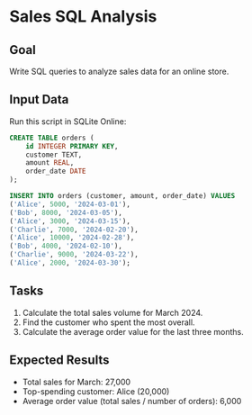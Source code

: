 # Sales SQL Analysis

## Goal
Write SQL queries to analyze sales data for an online store.

## Input Data
Run this script in SQLite Online:

```sql
CREATE TABLE orders (
    id INTEGER PRIMARY KEY,
    customer TEXT,
    amount REAL,
    order_date DATE
);

INSERT INTO orders (customer, amount, order_date) VALUES
('Alice', 5000, '2024-03-01'),
('Bob', 8000, '2024-03-05'),
('Alice', 3000, '2024-03-15'),
('Charlie', 7000, '2024-02-20'),
('Alice', 10000, '2024-02-28'),
('Bob', 4000, '2024-02-10'),
('Charlie', 9000, '2024-03-22'),
('Alice', 2000, '2024-03-30');
```

## Tasks
1. Calculate the total sales volume for March 2024.
2. Find the customer who spent the most overall.
3. Calculate the average order value for the last three months.

## Expected Results
- Total sales for March: 27,000
- Top-spending customer: Alice (20,000)
- Average order value (total sales / number of orders): 6,000 